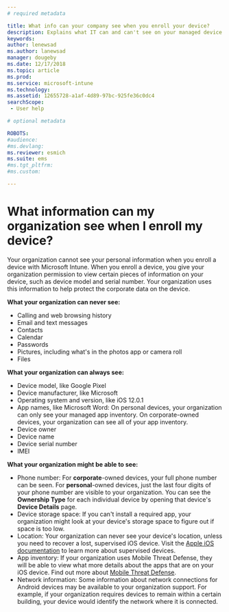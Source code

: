 ```yaml
---
# required metadata

title: What info can your company see when you enroll your device?
description: Explains what IT can and can't see on your managed device.
keywords:
author: lenewsad
ms.author: lanewsad
manager: dougeby
ms.date: 12/17/2018
ms.topic: article
ms.prod:
ms.service: microsoft-intune
ms.technology:
ms.assetid: 12655728-a1af-4d89-97bc-925fe36c0dc4
searchScope:
 - User help

# optional metadata

ROBOTS:  
#audience:
#ms.devlang:
ms.reviewer: esmich
ms.suite: ems
#ms.tgt_pltfrm:
#ms.custom:

---
```


# What information can my organization see when I enroll my device?

Your organization cannot see your personal information when you enroll a device with Microsoft Intune. When you enroll a device, you give your organization permission to view certain pieces of information on your device, such as device model and serial number. Your organization uses this information to help protect the corporate data on the device.

**What your organization can never see:**

- Calling and web browsing history
- Email and text messages
- Contacts
- Calendar
-	Passwords
- Pictures, including what's in the photos app or camera roll
- Files

**What your organization can always see:**

- Device model, like Google Pixel
- Device manufacturer, like Microsoft
- Operating system and version, like iOS 12.0.1
- App names, like Microsoft Word: On personal devices, your organization can only see your managed app inventory. On corporate-owned devices, your organization can see all of your app inventory.
- Device owner
- Device name
- Device serial number
- IMEI

**What your organization might be able to see:**

-  Phone number: For **corporate**-owned devices, your full phone number can be seen. For **personal**-owned devices, just the last four digits of your phone number are visible to your organization. You can see the **Ownership Type** for each individual device  by opening that device's **Device Details** page.
- Device storage space: If you can't install a required app, your organization might look at your device's storage space to figure out if space is too low.  
-  Location: Your organization can never see your device's location, unless you need to recover a lost, supervised iOS device. Visit the [Apple iOS documentation](https://go.microsoft.com/fwlink/?linkid=853816) to learn more about supervised devices.  
- App inventory: If your organization uses Mobile Threat Defense, they will be able to view what more details about the apps that are on your iOS device. Find out more about [Mobile Threat Defense](you-are-prompted-to-install-mtd-ios.md).
- Network information: Some information about network connections for Android devices may be available to your organization support. For example, if your organization requires devices to remain within a certain building, your device would identify the network where it is connected. 
